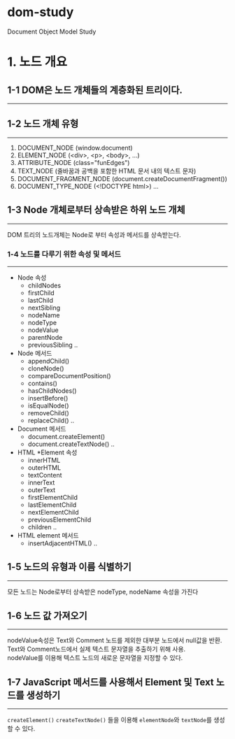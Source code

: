 # dom-study
Document Object Model Study

# 1. 노드 개요

## 1-1 DOM은 노드 개체들의 계층화된 트리이다.

---

## 1-2 노드 개체 유형

---
1. DOCUMENT_NODE (window.document)
2. ELEMENT_NODE (\<div>, \<p>, \<body>, ...)
3. ATTRIBUTE_NODE (class="funEdges")
4. TEXT_NODE (줄바꿈과 공백을 포함한 HTML 문서 내의 텍스트 문자)
5. DOCUMENT_FRAGMENT_NODE (document.createDocumentFragment())
6. DOCUMENT_TYPE_NODE (\<!DOCTYPE html>)
...
   

## 1-3 Node 개체로부터 상속받은 하위 노드 개체

---
DOM 트리의 노드개체는 Node로 부터 속성과 메서드를 상속받는다.

### 1-4 노드를 다루기 위한 속성 및 메서드

---
* Node 속성
    * childNodes
    * firstChild
    * lastChild
    * nextSibling
    * nodeName
    * nodeType
    * nodeValue
    * parentNode
    * previousSibling ..
* Node 메서드
    * appendChild()
    * cloneNode()
    * compareDocumentPosition()
    * contains()
    * hasChildNodes()
    * insertBefore()
    * isEqualNode()
    * removeChild()
    * replaceChild() ..
* Document 메서드
    * document.createElement()
    * document.createTextNode() ..
* HTML *Element 속성
    * innerHTML
    * outerHTML
    * textContent
    * innerText
    * outerText
    * firstElementChild
    * lastElementChild
    * nextElementChild
    * previousElementChild
    * children ..
* HTML element 메서드
    * insertAdjacentHTML() ..
  
## 1-5 노드의 유형과 이름 식별하기

---

모든 노드는 Node로부터 상속받은 nodeType, nodeName 속성을 가진다

## 1-6 노드 값 가져오기

---

nodeValue속성은 Text와 Comment 노드를 제외한 대부분 노드에서 null값을 반환. <br>
Text와 Comment노드에서 실제 텍스트 문자열을 추출하기 위해 사용. <br>
nodeValue를 이용해 텍스트 노드의 새로운 문자열을 지정할 수 있다.

## 1-7 JavaScript 메서드를 사용해서 Element 및 Text 노드를 생성하기

---

`createElement()` `createTextNode()` 들을 이용해 `elementNode`와 `textNode`를 생성할 수 있다.